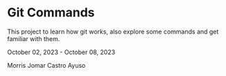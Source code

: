# Git Commands

This project to learn how git works, also explore some commands and get familiar with them.

October 02, 2023 - October 08, 2023

Morris Jomar Castro Ayuso
